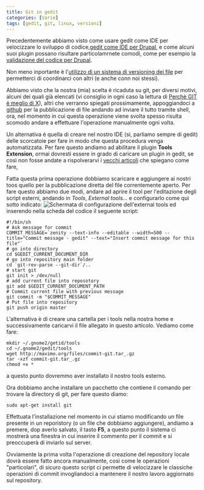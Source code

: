 ```yaml
---
title: Git in gedit
categories: [Varie]
tags: [gedit, git, linux, versioni]
---
```

Precedentemente abbiamo visto come usare gedit come IDE per velocizzare lo sviluppo di codice,<a href="/drupal/coding_drupal_gedit_ancora_snippet">gedit come IDE per Drupal</a>, e come alcuni suoi plugin possano risultare particolamrnete comodi, come per esempio la <a href="/drupal/controllo_codice_drupal_gedit">validazione del codice per Drupal</a>.

Non meno inportante è l'<a href="/varie/cvs_svn_git">utilizzo di un sistema di versioning dei file</a> per permetterci di coordinarci con altri (e anche conn noi stessi).
<!--break-->
Abbiamo visto che la nostra (mia) scelta è ricaduta su git, per diversi motivi, alcuni dei quali già elencati (vi consiglio in ogni caso la lettura di <a href="http://it.whygitisbetterthanx.com">Perchè GIT è meglio di X</a>), altri che verranno spiegati prossimamente, appoggiandoci a <a href="http://github.com/">github</a> per la pubblicazione di file andando ad inviare il tutto tramite shell, ora, nel momento in cui questa operazione viene svolta spesso risulta scomodo andare a effettuare l'operazione manualmente ogni volta.

Un alternativa è quella di creare nel nostro IDE (si, parliamo sempre di gedit) delle scorcatoie per fare in modo che questa procedura venga automatizzata. Per fare questo andiamo ad abilitare il plugin **Tools Extension**, ormai dovresti essere in grado di caricare un plugin in gedit, se così non fosse andate a rispolverarvi i <a href="/drupal/autocompletamento_drupal_gedit">vecchi articoli</a> che spiegano come fare,

Fatta questa prima operazione dobbiamo scaricare e aggiungere ai nostri toos quello per la pubblicazione diretta del file correntemente aperto. Per fare questo abbiamo due modi, andare ad aprire il tool per l'editazione degli script esterni, andando in _Tools_, _External tools..._ e configurarlo come qui sotto indicato:
<img src="/files/gedit-et-git.png" alt="Schermata di configurazione dell'external tools" />
ed inserendo nella scheda del codice il seguente script:
~~~language-php
#!/bin/sh
# Ask message for commit
COMMIT_MESSAGE=`zenity --text-info --editable --width=500 --title="Commit message - gedit" --text="Insert commit message for this file"`
# go into directory
cd $GEDIT_CURRENT_DOCUMENT_DIR
# go into repository main folder
cd `git-rev-parse --git-dir`/..
# start git
git init > /dev/null
# add current file into reposotory
git add $GEDIT_CURRENT_DOCUMENT_PATH
# Commit current file with previous message
git commit -m "$COMMIT_MESSAGE"
# Put file into repository
git push origin master
~~~


L'alternativa è di creare una cartella per i tools nella nostra home e successivamente caricarvi il file allegato in questo articolo. Vediamo come fare:
~~~language-php
mkdir ~/.gnome2/getid/tools
cd ~/.gnome2/gedit/tools
wget http://mavimo.org/files/commit-git.tar_.gz
tar -xzf commit-git.tar_.gz
chmod +x *
~~~

a questo punto dovremmo aver installato il nostro tools esterno.

Ora dobbiamo anche installare un pacchetto che contiene il comando per trovare la directory di git, per fare questo diamo:
~~~language-php
sudo apt-get install git

~~~


Effettuata l'installazione nel momento in cui stiamo modificando un file presente in un reporistory (o un file che dobbiamo aggiungere), andiamo a premere, dop averlo salvato, il tasto **F5**, a questo punto il sistema ci mostrerà  una finestra in cui inserire il commento per il commit e si preoccuperà di inviarlo sul server.

Ovviamente la prima volta l'operazione di creazione del repository locale dovrà essere fatto ancora manualmente, così come le operazioni "particolari", di sicuro questo script ci permette di velocizzare le classiche operazioni di commit invogliandoci a mantenere il nostro lavoro aggiornato sul repository.